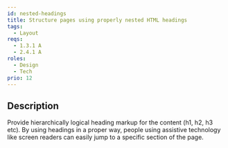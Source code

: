 ```yaml
---
id: nested-headings
title: Structure pages using properly nested HTML headings
tags:
  - Layout
reqs:
  - 1.3.1 A
  - 2.4.1 A
roles:
  - Design
  - Tech
prio: 12
---
```


## Description

Provide hierarchically logical heading markup for the content (h1, h2, h3 etc). By using headings in a proper way, people using assistive technology like screen readers can easily jump to a specific section of the page.
